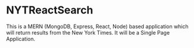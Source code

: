 # NYTReactSearch
This is a MERN (MongoDB, Express, React, Node) based application which will return results from the New York Times. It will be a Single Page Application.
